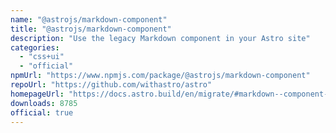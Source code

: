 ```yaml
---
name: "@astrojs/markdown-component"
title: "@astrojs/markdown-component"
description: "Use the legacy Markdown component in your Astro site"
categories:
  - "css+ui"
  - "official"
npmUrl: "https://www.npmjs.com/package/@astrojs/markdown-component"
repoUrl: "https://github.com/withastro/astro"
homepageUrl: "https://docs.astro.build/en/migrate/#markdown--component-removed"
downloads: 8785
official: true
---
```

